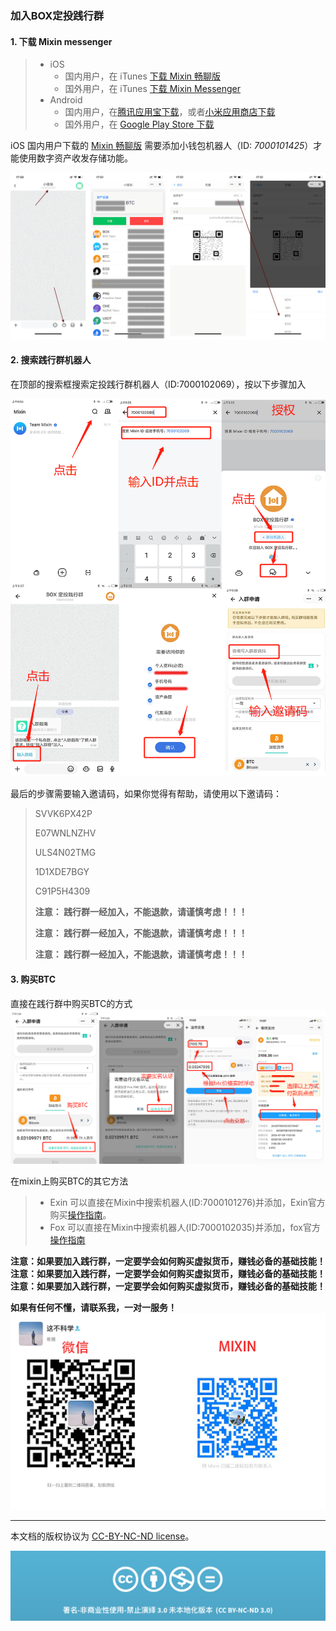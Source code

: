 ### 加入BOX定投践行群


#### 1. 下载 Mixin messenger


> * iOS
>   * 国内用户，在 iTunes [下载 Mixin 畅聊版](https://apps.apple.com/cn/app/mixin-%E5%AF%86%E4%BF%A1%E7%95%85%E8%81%8A%E7%89%88/id1457938019)
>   * 国外用户，在 iTunes [下载 Mixin Messenger](https://apps.apple.com/app/mixin/id1322324266)
> * Android
>   * 国内用户，在[腾讯应用宝下载](https://a.app.qq.com/o/simple.jsp?pkgname=one.mixin.messenger)，或者[小米应用商店下载](http://app.mi.com/details?id=one.mixin.messenger)
>   * 国外用户，在 [Google Play Store 下载](https://play.google.com/store/apps/details?id=one.mixin.messenger)

iOS 国内用户下载的 [Mixin 畅聊版](https://apps.apple.com/cn/app/mixin-%E5%AF%86%E4%BF%A1%E7%95%85%E8%81%8A%E7%89%88/id1457938019) 需要添加小钱包机器人（ID: *7000101425*）才能使用数字资产收发存储功能。

![wallet.png](../images/wallet.png)


#### 2. 搜索践行群机器人

在顶部的搜索框搜索定投践行群机器人（ID:7000102069），按以下步骤加入

![加入践行群.png](../images/join.png)

最后的步骤需要输入邀请码，如果你觉得有帮助，请使用以下邀请码：

>SVVK6PX42P
>
>E07WNLNZHV
>
>ULS4N02TMG
>
>1D1XDE7BGY
>
>C91P5H4309
>
>**注意： 践行群一经加入，不能退款，请谨慎考虑！！！**
>
>**注意： 践行群一经加入，不能退款，请谨慎考虑！！！**
>
>**注意： 践行群一经加入，不能退款，请谨慎考虑！！！**
#### 3. 购买BTC

直接在践行群中购买BTC的方式
![](../images/buybtc.png)

在mixin上购买BTC的其它方法

> * Exin 
> 可以直接在Mixin中搜索机器人(ID:7000101276)并添加，Exin官方购买[操作指南](https://support.exinone.com/hc/zh-cn/articles/360025638952)。
> * Fox
> 可以直接在Mixin中搜索机器人(ID:7000102035)并添加，fox官方[操作指南](https://fox.zendesk.com/hc/zh-cn/articles/360032244032-%E5%A6%82%E4%BD%95%E7%9B%B4%E6%8E%A5%E8%B4%AD%E4%B9%B0-ERC20-%E7%89%88%E6%9C%AC%E7%9A%84-USDT)

**注意：如果要加入践行群，一定要学会如何购买虚拟货币，赚钱必备的基础技能！**
**注意：如果要加入践行群，一定要学会如何购买虚拟货币，赚钱必备的基础技能！**
**注意：如果要加入践行群，一定要学会如何购买虚拟货币，赚钱必备的基础技能！**

**如果有任何不懂，请联系我，一对一服务！**
![](../images/callme.png)


-----

本文档的版权协议为 [CC-BY-NC-ND license](https://creativecommons.org/licenses/by-nc-nd/3.0/deed.zh)。

![CC-BY-NC-ND](images/CC-BY-NC-ND.png?raw=true)

